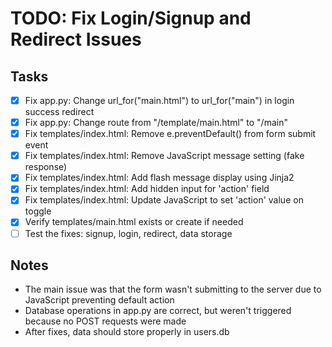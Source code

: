 # TODO: Fix Login/Signup and Redirect Issues

## Tasks
- [x] Fix app.py: Change url_for("main.html") to url_for("main") in login success redirect
- [x] Fix app.py: Change route from "/template/main.html" to "/main"
- [x] Fix templates/index.html: Remove e.preventDefault() from form submit event
- [x] Fix templates/index.html: Remove JavaScript message setting (fake response)
- [x] Fix templates/index.html: Add flash message display using Jinja2
- [x] Fix templates/index.html: Add hidden input for 'action' field
- [x] Fix templates/index.html: Update JavaScript to set 'action' value on toggle
- [x] Verify templates/main.html exists or create if needed
- [ ] Test the fixes: signup, login, redirect, data storage

## Notes
- The main issue was that the form wasn't submitting to the server due to JavaScript preventing default action
- Database operations in app.py are correct, but weren't triggered because no POST requests were made
- After fixes, data should store properly in users.db
